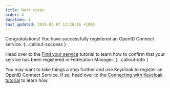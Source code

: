 ```yaml
---
title: Next steps
order: 4
duration: 1
last_updated: 2025-03-07 12:26:16 +1000
---
```


Congratulations! You have successfully registered an OpenID Connect service.
{: .callout-success }

Head over to the [Find your service](/find-your-registered-services/01-overview) tutorial to learn how to confirm that your service has been registered in Federation Manager.
{: .callout-info }

You may want to take things a step further and use Keycloak to register an OpenID Connect Service. If so, head over to the [Connecting with Keycloak tutorial](/connect-with-keycloak/01-overview) to learn how.